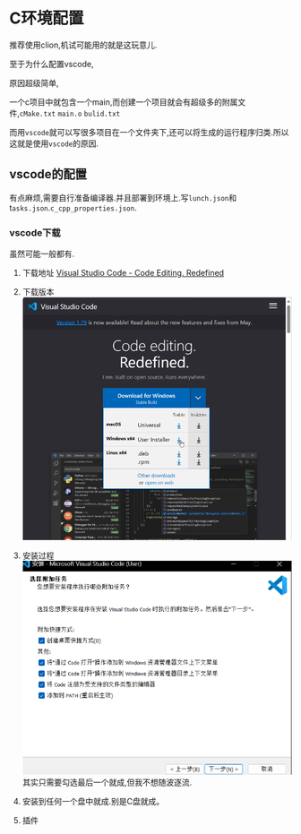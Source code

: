 # C环境配置

推荐使用clion,机试可能用的就是这玩意儿.  

至于为什么配置vscode,  

原因超级简单,  

一个c项目中就包含一个main,而创建一个项目就会有超级多的附属文件,`cMake.txt` `main.o` `bulid.txt`   

而用`vscode`就可以写很多项目在一个文件夹下,还可以将生成的运行程序归类.所以这就是使用`vscode`的原因.  

## vscode的配置

有点麻烦,需要自行准备编译器.并且部署到环境上.写`lunch.json`和t`asks.json`.`c_cpp_properties.json`.

### vscode下载

虽然可能一般都有.

1. 下载地址 [Visual Studio Code - Code Editing. Redefined](https://code.visualstudio.com/)

2. 下载版本![image-20230705010715701](https://raw.githubusercontent.com/jerry857/iamge/main/image-20230705010715701.png)

3. 安装过程![image-20230705011002348](https://raw.githubusercontent.com/jerry857/iamge/main/image-20230705011002348.png)其实只需要勾选最后一个就成,但我不想随波逐流. 
4. 安装到任何一个盘中就成.别是C盘就成。
5. 插件
